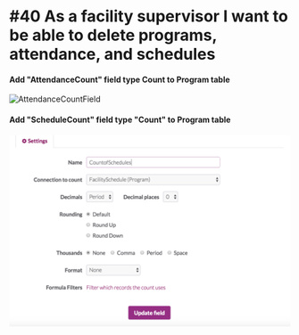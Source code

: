 # #40 As a facility supervisor I want to be able to delete programs, attendance, and schedules

#### Add "AttendanceCount" field type Count to Program table 

![AttendanceCountField](/images/AttendanceCountField.png)

#### Add  "ScheduleCount" field type "Count" to Program table

![ScheduleCountField](images/ScheduleCountField.png)



#### 